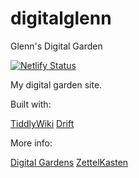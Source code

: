 # digitalglenn
Glenn's Digital Garden

[![Netlify Status](https://api.netlify.com/api/v1/badges/3f6e7720-97b8-4249-991f-b2e1366813ab/deploy-status)](https://app.netlify.com/sites/determined-snyder-4870c8/deploys)

My digital garden site.

Built with:

[TiddlyWiki](https://tiddlywiki.com/)
[Drift](https://akhater.github.io/drift/)

More info:

[Digital Gardens](https://maggieappleton.com/garden-history)
[ZettelKasten](https://zettelkasten.de/introduction/)
